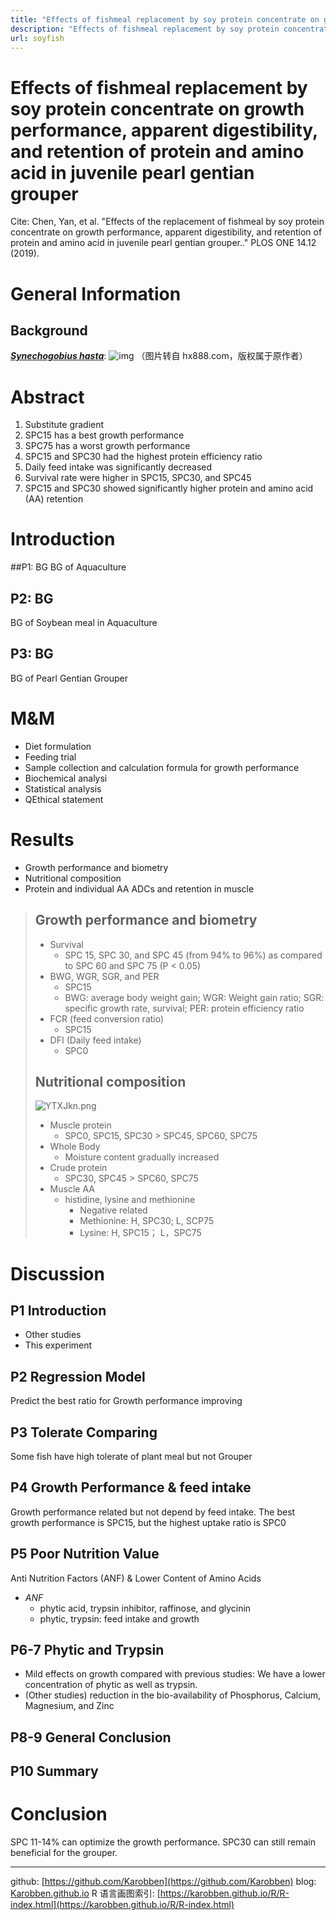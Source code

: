 ```yaml
---
title: "Effects of fishmeal replacement by soy protein concentrate on growth performance, apparent digestibility, and retention of protein and amino acid in juvenile pearl gentian grouper"
description: "Effects of fishmeal replacement by soy protein concentrate on growth performance, apparent digestibility, and retention of protein and amino acid in juvenile pearl gentian grouper"
url: soyfish
---
```


# Effects of fishmeal replacement by soy protein concentrate on growth performance, apparent digestibility, and retention of protein and amino acid in juvenile pearl gentian grouper

Cite: Chen, Yan, et al. "Effects of the replacement of fishmeal by soy protein concentrate on growth performance, apparent digestibility, and retention of protein and amino acid in juvenile pearl gentian grouper.." PLOS ONE 14.12 (2019).


# General Information

## Background
[***Synechogobius hasta***](https://baike.baidu.com/item/%E5%BC%82%E8%82%B2%E9%93%B6%E9%B2%AB):
![img](http://www.hx888.com/hengxing/upload/cms/www/201501/13105851ei61.jpg)
（图片转自 hx888.com，版权属于原作者）


# Abstract
1. Substitute gradient
2. SPC15 has a best growth performance
3. SPC75 has a worst growth performance
4. SPC15 and SPC30 had the highest protein efficiency ratio
5. Daily feed intake was significantly decreased
6. Survival rate were higher in SPC15, SPC30, and SPC45
7. SPC15 and SPC30 showed significantly higher protein and amino acid (AA) retention

# Introduction

##P1: BG
BG of Aquaculture

## P2: BG
BG of Soybean meal in Aquaculture

## P3: BG
BG of Pearl Gentian Grouper


# M&M
- Diet formulation
- Feeding trial
- Sample collection and calculation formula for growth performance
- Biochemical analysi
- Statistical analysis
- QEthical statement

# Results
- Growth performance and biometry
- Nutritional composition
- Protein and individual AA ADCs and retention in muscle

> ## Growth performance and biometry
> - Survival
>   - SPC 15, SPC 30, and SPC 45 (from 94% to 96%) as compared to SPC 60 and SPC 75 (P < 0.05)
> - BWG, WGR, SGR, and PER
>   - SPC15
>   - BWG: average body weight gain; WGR: Weight gain ratio; SGR: specific growth rate, survival; PER: protein efficiency ratio
> - FCR (feed conversion ratio)
>     - SPC15
> - DFI (Daily feed intake)
>     -  SPC0
>
> ## Nutritional composition
> ![YTXJkn.png](https://s1.ax1x.com/2020/05/20/YTXJkn.png)
> - Muscle protein
>   - SPC0, SPC15, SPC30 > SPC45, SPC60, SPC75
> - Whole Body
>   - Moisture content gradually increased
> - Crude protein
>   - SPC30, SPC45 > SPC60, SPC75
> - Muscle AA
>   - histidine, lysine and methionine
>     - Negative related
>     - Methionine: H, SPC30; L, SCP75
>     - Lysine: H, SPC15； L，SPC75


# Discussion

## P1 Introduction
- Other studies
- This experiment

## P2 Regression Model
Predict the best ratio for Growth performance improving

## P3 Tolerate Comparing
Some fish have high tolerate of plant meal but not Grouper

## P4 Growth Performance & feed intake
Growth performance related but not depend by feed intake.
The best growth performance is SPC15, but the highest uptake ratio is SPC0

## P5 Poor Nutrition Value
Anti Nutrition Factors (ANF) & Lower Content of Amino Acids
- *ANF*
  - phytic acid, trypsin inhibitor, raffinose, and glycinin
  - phytic, trypsin: feed intake and growth

## P6-7 Phytic and Trypsin
- Mild effects on growth compared with previous studies: We have a lower concentration of phytic as well as trypsin.
- (Other studies) reduction in the bio-availability of Phosphorus, Calcium, Magnesium, and Zinc

## P8-9 General Conclusion
## P10 Summary



# Conclusion

SPC 11-14% can optimize the growth performance.
SPC30 can still remain beneficial for the grouper.

---
github: [https://github.com/Karobben](https://github.com/Karobben)
blog: [Karobben.github.io](http://Karobben.github.io)
R 语言画图索引: [https://karobben.github.io/R/R-index.html](https://karobben.github.io/R/R-index.html)
